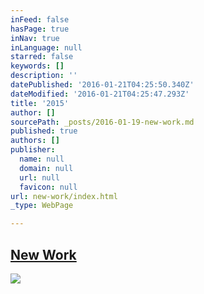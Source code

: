 ```yaml
---
inFeed: false
hasPage: true
inNav: true
inLanguage: null
starred: false
keywords: []
description: ''
datePublished: '2016-01-21T04:25:50.340Z'
dateModified: '2016-01-21T04:25:47.293Z'
title: '2015'
author: []
sourcePath: _posts/2016-01-19-new-work.md
published: true
authors: []
publisher:
  name: null
  domain: null
  url: null
  favicon: null
url: new-work/index.html
_type: WebPage

---
```

## [New Work][0]
![](https://s3-us-west-2.amazonaws.com/the-grid-img/p/989d51ee393ed367f5b5de782c1dae8de67766b1.jpg)

[0]: https://www.instagram.com/the.creationist/